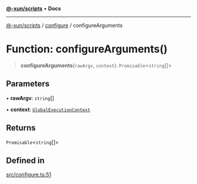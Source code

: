 [**@-xun/scripts**](../../README.md) • **Docs**

***

[@-xun/scripts](../../README.md) / [configure](../README.md) / configureArguments

# Function: configureArguments()

> **configureArguments**(`rawArgv`, `context`): `Promisable`\<`string`[]\>

## Parameters

• **rawArgv**: `string`[]

• **context**: [`GlobalExecutionContext`](../type-aliases/GlobalExecutionContext.md)

## Returns

`Promisable`\<`string`[]\>

## Defined in

[src/configure.ts:51](https://github.com/Xunnamius/xscripts/blob/e9f020c2a756a49be6cdccf55d88b926dd2645e9/src/configure.ts#L51)
